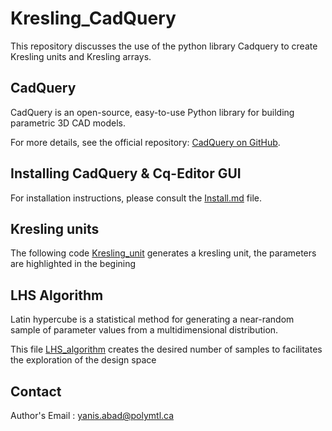 # Kresling_CadQuery
This repository discusses the use of the python library Cadquery to create Kresling units and Kresling arrays.

## CadQuery 
CadQuery is an open-source, easy-to-use Python library for building parametric 3D CAD models.

For more details, see the official repository: [CadQuery on GitHub](https://github.com/CadQuery/cadquery/tree/master).

## Installing CadQuery & Cq-Editor GUI 

For installation instructions, please consult the [Install.md](Install.md) file.


## Kresling units 

The following code [Kresling_unit]() generates a kresling unit, the parameters are highlighted in the begining 




## LHS Algorithm 

Latin hypercube is a statistical method for generating a near-random sample of parameter values from a multidimensional distribution. 

This file [LHS_algorithm](LHS.py) creates the desired number of samples to facilitates the exploration of the design space 

## Contact 

Author's Email : yanis.abad@polymtl.ca 



